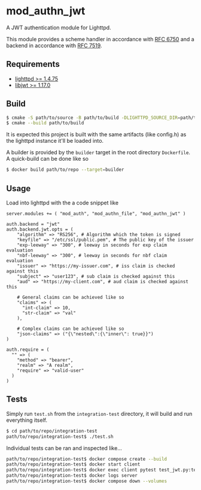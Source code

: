 # mod_authn_jwt

A JWT authentication module for Lighttpd.

This module provides a scheme handler in accordance with [RFC 6750](https://datatracker.ietf.org/doc/html/rfc6750) and a backend in accordance with [RFC 7519](https://datatracker.ietf.org/doc/html/rfc7519).

## Requirements

- [lighttpd >= 1.4.75](https://redmine.lighttpd.net/)
- [libjwt >= 1.17.0](https://github.com/benmcollins/libjwt)


## Build

```sh
$ cmake -S path/to/source -B path/to/build -DLIGHTTPD_SOURCE_DIR=path/to/lighttpd-source -DLIGHTTPD_BUILD_DIR=path/to/lighttpd-build
$ cmake --build path/to/build
```

It is expected this project is built with the same artifacts (like config.h) as the lighttpd instance it'll be loaded into.

A builder is provided by the `builder` target in the root directory `Dockerfile`. A quick-build can be done like so

```sh
$ docker build path/to/repo --target=builder
```

## Usage

Load into lighttpd with the a code snippet like

```lighttpd-conf
server.modules += ( "mod_auth", "mod_authn_file", "mod_authn_jwt" )

auth.backend = "jwt"
auth.backend.jwt.opts = (
    "algorithm" => "RS256", # Algorithm which the token is signed
    "keyfile" => "/etc/ssl/public.pem", # The public key of the issuer
    "exp-leeway" => "300", # leeway in seconds for exp claim evaluation
    "nbf-leeway" => "300", # leeway in seconds for nbf claim evaluation
    "issuer" => "https://my-issuer.com", # iss claim is checked against this
    "subject" => "user123", # sub claim is checked against this
    "aud" => "https://my-client.com", # aud claim is checked against this

    # General claims can be achieved like so
    "claims" => (
      "int-claim" => 10,
      "str-claim" => "val"
    ),

    # Complex claims can be achieved like so
    "json-claims" => ("{\"nested\":{\"inner\": true}}")
)

auth.require = (
  "" => (
    "method" => "bearer",
    "realm" => "A realm",
    "require" => "valid-user"
  )
)
```

## Tests

Simply run `test.sh` from the `integration-test` directory, it will build and run everything itself.

```sh
$ cd path/to/repo/integration-test
path/to/repo/integration-test$ ./test.sh
```

Individual tests can be ran and inspected like...

```sh
path/to/repo/integration-test$ docker compose create --build
path/to/repo/integration-test$ docker start client
path/to/repo/integration-test$ docker exec client pytest test_jwt.py:test_invalidjwt
path/to/repo/integration-test$ docker logs server
path/to/repo/integration-test$ docker compose down --volumes
```
